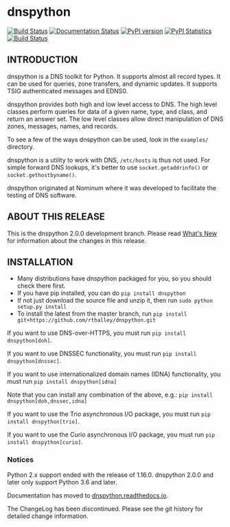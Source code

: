 # dnspython

[![Build Status](https://travis-ci.org/rthalley/dnspython.svg?branch=master)](https://travis-ci.org/rthalley/dnspython)
[![Documentation Status](https://readthedocs.org/projects/dnspython/badge/?version=latest)](https://dnspython.readthedocs.io/en/latest/?badge=latest)
[![PyPI version](https://badge.fury.io/py/dnspython.svg)](https://badge.fury.io/py/dnspython)
[![PyPI Statistics](https://img.shields.io/pypi/dm/dnspython.svg)](https://pypistats.org/packages/dnspython)
[![Build Status](https://dev.azure.com/halley0415/halley/_apis/build/status/rthalley.dnspython?branchName=master)](https://dev.azure.com/halley0415/halley/_build/latest?definitionId=1&branchName=master)

## INTRODUCTION

dnspython is a DNS toolkit for Python. It supports almost all record types. It
can be used for queries, zone transfers, and dynamic updates. It supports TSIG
authenticated messages and EDNS0.

dnspython provides both high and low level access to DNS. The high level classes
perform queries for data of a given name, type, and class, and return an answer
set. The low level classes allow direct manipulation of DNS zones, messages,
names, and records.

To see a few of the ways dnspython can be used, look in the `examples/`
directory.

dnspython is a utility to work with DNS, `/etc/hosts` is thus not used. For
simple forward DNS lookups, it's better to use `socket.getaddrinfo()` or
`socket.gethostbyname()`.

dnspython originated at Nominum where it was developed
to facilitate the testing of DNS software.

## ABOUT THIS RELEASE

This is the dnspython 2.0.0 development branch.
Please read
[What's New](https://dnspython.readthedocs.io/en/latest/whatsnew.html) for
information about the changes in this release.

## INSTALLATION

* Many distributions have dnspython packaged for you, so you should
  check there first.
* If you have pip installed, you can do `pip install dnspython`
* If not just download the source file and unzip it, then run
  `sudo python setup.py install`
* To install the latest from the master branch, run `pip install git+https://github.com/rthalley/dnspython.git`

If you want to use DNS-over-HTTPS, you must run
`pip install dnspython[doh]`.

If you want to use DNSSEC functionality, you must run
`pip install dnspython[dnssec]`.

If you want to use internationalized domain names (IDNA)
functionality, you must run
`pip install dnspython[idna]`

Note that you can install any combination of the above, e.g.:
`pip install dnspython[doh,dnssec,idna]`

If you want to use the Trio asynchronous I/O package, you must run
`pip install dnspython[trio]`.

If you want to use the Curio asynchronous I/O package, you must run
`pip install dnspython[curio]`.

### Notices

Python 2.x support ended with the release of 1.16.0.  dnspython 2.0.0 and
later only support Python 3.6 and later.

Documentation has moved to
[dnspython.readthedocs.io](https://dnspython.readthedocs.io).

The ChangeLog has been discontinued.  Please see the git history for detailed
change information.
